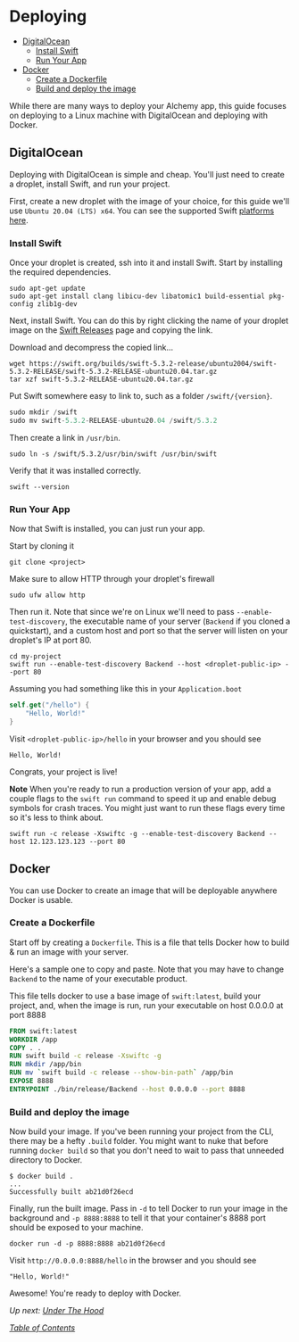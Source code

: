 # Deploying

- [DigitalOcean](#digitalocean)
  * [Install Swift](#install-swift)
  * [Run Your App](#run-your-app)
- [Docker](#docker)
  * [Create a Dockerfile](#create-a-dockerfile)
  * [Build and deploy the image](#build-and-deploy-the-image)

While there are many ways to deploy your Alchemy app, this guide focuses on deploying to a Linux machine with DigitalOcean and deploying with Docker.

## DigitalOcean

Deploying with DigitalOcean is simple and cheap. You'll just need to create a droplet, install Swift, and run your project.

First, create a new droplet with the image of your choice, for this guide we'll use `Ubuntu 20.04 (LTS) x64`. You can see the supported Swift [platforms here](https://swift.org/download/#releases).

### Install Swift

Once your droplet is created, ssh into it and install Swift. Start by installing the required dependencies.

```shell
sudo apt-get update
sudo apt-get install clang libicu-dev libatomic1 build-essential pkg-config zlib1g-dev
```

Next, install Swift. You can do this by right clicking the name of your droplet image on the [Swift Releases](https://swift.org/download/#releases) page and copying the link.

Download and decompress the copied link...

```shell
wget https://swift.org/builds/swift-5.3.2-release/ubuntu2004/swift-5.3.2-RELEASE/swift-5.3.2-RELEASE-ubuntu20.04.tar.gz
tar xzf swift-5.3.2-RELEASE-ubuntu20.04.tar.gz
```

Put Swift somewhere easy to link to, such as a folder `/swift/{version}`.
```swift
sudo mkdir /swift
sudo mv swift-5.3.2-RELEASE-ubuntu20.04 /swift/5.3.2
```

Then create a link in `/usr/bin`.
```shell
sudo ln -s /swift/5.3.2/usr/bin/swift /usr/bin/swift
```

Verify that it was installed correctly.

```shell
swift --version
```

### Run Your App

Now that Swift is installed, you can just run your app.

Start by cloning it

```shell
git clone <project>
```

Make sure to allow HTTP through your droplet's firewall
```
sudo ufw allow http
```

Then run it. Note that since we're on Linux we'll need to pass `--enable-test-discovery`, the executable name of your server (`Backend` if you cloned a quickstart), and a custom host and port so that the server will listen on your droplet's IP at port 80.

```shell
cd my-project
swift run --enable-test-discovery Backend --host <droplet-public-ip> --port 80
```

Assuming you had something like this in your `Application.boot`
```swift
self.get("/hello") {
    "Hello, World!"
}
```

Visit `<droplet-public-ip>/hello` in your browser and you should see 
```
Hello, World!
```

Congrats, your project is live!

**Note** When you're ready to run a production version of your app, add a couple flags to the `swift run` command to speed it up and enable debug symbols for crash traces. You might just want to run these flags every time so it's less to think about.

```shell
swift run -c release -Xswiftc -g --enable-test-discovery Backend --host 12.123.123.123 --port 80
```

## Docker

You can use Docker to create an image that will be deployable anywhere Docker is usable.

### Create a Dockerfile

Start off by creating a `Dockerfile`. This is a file that tells Docker how to build & run an image with your server.

Here's a sample one to copy and paste. Note that you may have to change `Backend` to the name of your executable product.

This file tells docker to use a base image of `swift:latest`, build your project, and, when the image is run, run your executable on host 0.0.0.0 at port 8888

```dockerfile
FROM swift:latest
WORKDIR /app
COPY . .
RUN swift build -c release -Xswiftc -g
RUN mkdir /app/bin
RUN mv `swift build -c release --show-bin-path` /app/bin
EXPOSE 8888
ENTRYPOINT ./bin/release/Backend --host 0.0.0.0 --port 8888
```

### Build and deploy the image

Now build your image. If you've been running your project from the CLI, there may be a hefty `.build` folder. You might want to nuke that before running `docker build` so that you don't need to wait to pass that unneeded directory to Docker.

```shell
$ docker build .
...
Successfully built ab21d0f26ecd
```

Finally, run the built image. Pass in `-d` to tell Docker to run your image in the background and `-p 8888:8888` to tell it that your container's 8888 port should be exposed to your machine.

```shell
docker run -d -p 8888:8888 ab21d0f26ecd
```

Visit `http://0.0.0.0:8888/hello` in the browser and you should see 

```
"Hello, World!"
```

Awesome! You're ready to deploy with Docker.

_Up next: [Under The Hood](12_UnderTheHood.md)_

_[Table of Contents](/Docs#docs)_
